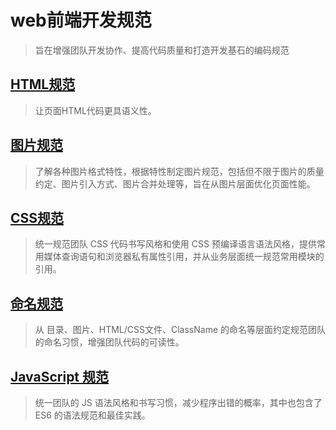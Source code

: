 # web前端开发规范

> 旨在增强团队开发协作、提高代码质量和打造开发基石的编码规范

## [HTML规范](https://github.com/ReZhangxin/Standard/blob/master/HTML%E8%A7%84%E8%8C%83.md) 

> 让页面HTML代码更具语义性。

## [图片规范](https://github.com/ReZhangxin/Standard/blob/master/%E5%9B%BE%E7%89%87%E8%A7%84%E8%8C%83.md)

> 了解各种图片格式特性，根据特性制定图片规范，包括但不限于图片的质量约定、图片引入方式、图片合并处理等，旨在从图片层面优化页面性能。

## [CSS规范](https://github.com/ReZhangxin/Standard/blob/master/CSS%20%E8%A7%84%E8%8C%83.md)

> 统一规范团队 CSS 代码书写风格和使用 CSS 预编译语言语法风格，提供常用媒体查询语句和浏览器私有属性引用，并从业务层面统一规范常用模块的引用。

## [命名规范]()

> 从 目录、图片、HTML/CSS文件、ClassName 的命名等层面约定规范团队的命名习惯，增强团队代码的可读性。

## [JavaScript 规范]()

> 统一团队的 JS 语法风格和书写习惯，减少程序出错的概率，其中也包含了 ES6 的语法规范和最佳实践。
